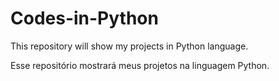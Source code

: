 # Codes-in-Python

This repository will show my projects in Python language.

Esse repositório mostrará meus projetos na linguagem Python.

